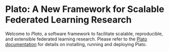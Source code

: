 # Plato: A New Framework for Scalable Federated Learning Research

Welcome to *Plato*, a software framework to facilitate scalable, reproducible, and extensible federated learning research. Please refer to the [Plato documentation](https://platodocs.netlify.app/) for details on installing, running and deploying Plato.

